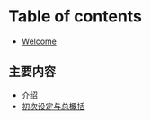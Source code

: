 # Table of contents

* [Welcome](README.md)

## 主要内容 <a id="main-group"></a>

* [介绍](main-group/describe.md)
* [初次设定与总概括](main-group/first-step.md)

